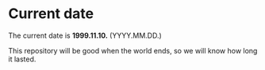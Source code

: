 # Current date

The current date is **1999.11.10.** (YYYY.MM.DD.)

This repository will be good when the world ends, so we will know how long it lasted.
